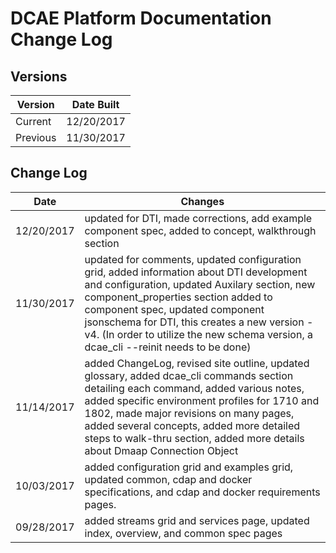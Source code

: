 # DCAE Platform Documentation Change Log

## Versions 

Version | Date Built |
---- | ----- |
Current | 12/20/2017
Previous | 11/30/2017

## Change Log

Date | Changes |
---- | ----- |
12/20/2017 | updated for DTI, made corrections, add example component spec, added to concept, walkthrough section
11/30/2017 | updated for comments, updated configuration grid, added information about DTI development and configuration, updated Auxilary section, new component_properties section added to component spec, updated component jsonschema for DTI, this creates a new version - v4. (In order to utilize the new schema version, a dcae_cli --reinit needs to be done)
11/14/2017 | added ChangeLog, revised site outline, updated glossary, added dcae_cli commands section detailing each command, added various notes, added specific environment profiles for 1710 and 1802, made major revisions on many pages, added several concepts, added more detailed steps to walk-thru section, added more details about Dmaap Connection Object 
10/03/2017 | added configuration grid and examples grid, updated common, cdap and docker specifications, and cdap and docker requirements pages.
09/28/2017 | added streams grid and services page, updated index, overview, and common spec pages

